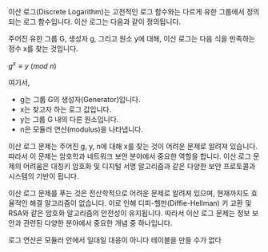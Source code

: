 이산 로그(Discrete Logarithm)는 고전적인 로그 함수와는 다르게 유한 그룹에서 정의되는 로그 함수입니다. 이산 로그는 다음과 같이 정의됩니다.

주어진 유한 그룹 G, 생성자 g, 그리고 원소 y에 대해, 이산 로그는 다음 식을 만족하는 정수 x를 찾는 것입니다.

$g^x ≡ y$ $(mod$ $n)$

여기서,

- g는 그룹 G의 생성자(Generator)입니다.
- x는 찾고자 하는 로그 값입니다.
- y는 그룹 G 내의 다른 원소입니다.
- n은 모듈러 연산(modulus)을 나타냅니다.

이산 로그 문제는 주어진 g, y, n에 대해 x를 찾는 것이 어려운 문제로 알려져 있습니다. 따라서 이 문제는 암호학과 네트워크 보안 분야에서 중요한 역할을 합니다. 이산 로그 문제의 어려움은 대칭키 암호화 및 디지털 서명 알고리즘과 같은 다양한 보안 프로토콜과 시스템의 기반이 됩니다.

이산 로그 문제를 푸는 것은 전산학적으로 어려운 문제로 알려져 있으며, 현재까지도 효율적인 해결 알고리즘이 없습니다. 이로 인해 디피-헬만(Diffie-Hellman) 키 교환 및 RSA와 같은 암호화 알고리즘의 안전성이 유지됩니다. 따라서 이산 로그 문제는 정보 보안과 관련된 다양한 분야에서 중요한 개념 중 하나입니다.


로그 연산은 모듈러 안에서 일대일 대응이 아니다
테이블을 만들 수가 없다